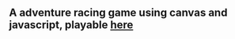 ## A adventure racing game using canvas and javascript, playable [here](https://khiet-js-adventure.herokuapp.com/index.html)
